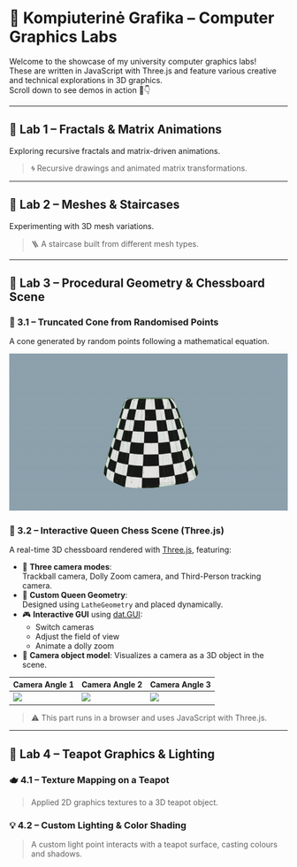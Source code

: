 # 🧠 Kompiuterinė Grafika – Computer Graphics Labs

Welcome to the showcase of my university computer graphics labs!  
These are written in JavaScript with Three.js and feature various creative and technical explorations in 3D graphics.  
Scroll down to see demos in action 🎥👇

---

## 📁 Lab 1 – Fractals & Matrix Animations

Exploring recursive fractals and matrix-driven animations.

> 🌀 Recursive drawings and animated matrix transformations.

---

## 📁 Lab 2 – Meshes & Staircases

Experimenting with 3D mesh variations.

> 🪜 A staircase built from different mesh types.

---

## 📁 Lab 3 – Procedural Geometry & Chessboard Scene

### 🔹 3.1 – Truncated Cone from Randomised Points

A cone generated by random points following a mathematical equation.

![Truncated Cone](./3%20lab/3.1/cone.gif)

### 🔹 3.2 – Interactive Queen Chess Scene (Three.js)

A real-time 3D chessboard rendered with [Three.js](https://threejs.org/), featuring:

- 🧠 **Three camera modes**:  
  Trackball camera, Dolly Zoom camera, and Third-Person tracking camera.
- 👑 **Custom Queen Geometry**:  
  Designed using `LatheGeometry` and placed dynamically.
- 🎮 **Interactive GUI** using [dat.GUI](https://github.com/dataarts/dat.gui):
  - Switch cameras
  - Adjust the field of view
  - Animate a dolly zoom
- 📸 **Camera object model**: Visualizes a camera as a 3D object in the scene.

| Camera Angle 1 | Camera Angle 2 | Camera Angle 3 |
|----------------|----------------|----------------|
| ![](./3%20lab/3.2/queen1.gif) | ![](./3%20lab/3.2/queen2.gif) | ![](./3%20lab/3.2/queen3.gif) |

> ⚠️ This part runs in a browser and uses JavaScript with Three.js.

---

## 📁 Lab 4 – Teapot Graphics & Lighting

### 🫖 4.1 – Texture Mapping on a Teapot

> Applied 2D graphics textures to a 3D teapot object.

### 💡 4.2 – Custom Lighting & Color Shading

> A custom light point interacts with a teapot surface, casting colours and shadows.
 
